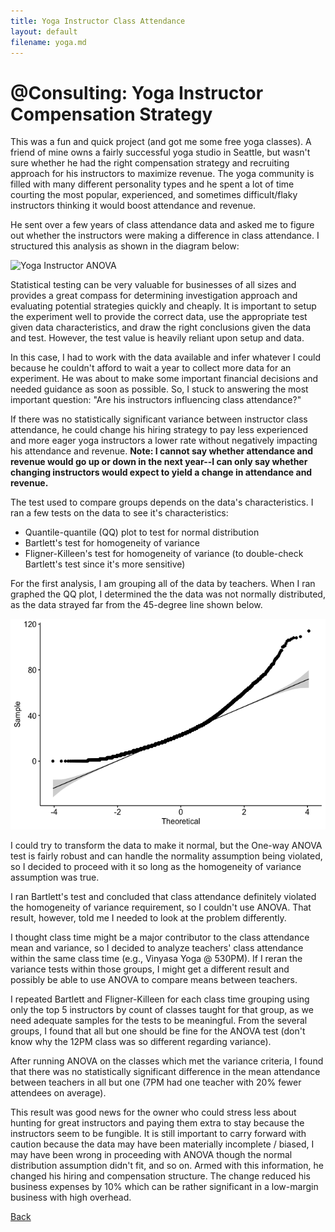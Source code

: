 ```yaml
---
title: Yoga Instructor Class Attendance
layout: default
filename: yoga.md
--- 
```


# @Consulting: Yoga Instructor Compensation Strategy

This was a fun and quick project (and got me some free yoga classes). A friend of mine owns a fairly successful yoga studio in Seattle, but wasn't sure whether he had the right compensation strategy and recruiting approach for his instructors to maximize revenue. The yoga community is filled with many different personality types and he spent a lot of time courting the most popular, experienced, and sometimes difficult/flaky instructors thinking it would boost attendance and revenue.

He sent over a few years of class attendance data and asked me to figure out whether the instructors were making a difference in class attendance. I structured this analysis as shown in the diagram below:

![Yoga Instructor ANOVA](https://github.com/RicardoFrankBarrera/Professional-Portfolio/blob/main/Project%20one-pagers/08%20Yoga%20Studio%20Employee%20Study.jpg?raw=true)

Statistical testing can be very valuable for businesses of all sizes and provides a great compass for determining investigation approach and evaluating potential strategies quickly and cheaply. It is important to setup the experiment well to provide the correct data, use the appropriate test given data characteristics, and draw the right conclusions given the data and test. However, the test value is heavily reliant upon setup and data.

In this case, I had to work with the data available and infer whatever I could because he couldn't afford to wait a year to collect more data for an experiment. He was about to make some important financial decisions and needed guidance as soon as possible. So, I stuck to answering the most important question: "Are his instructors influencing class attendance?"

If there was no statistically significant variance between instructor class attendance, he could change his hiring strategy to pay less experienced and more eager yoga instructors a lower rate without negatively impacting his attendance and revenue. **Note: I cannot say whether attendance and revenue would go up or down in the next year--I can only say whether changing instructors would expect to yield a change in attendance and revenue.**

The test used to compare groups depends on the data's characteristics. I ran a few tests on the data to see it's characteristics:

* Quantile-quantile (QQ) plot to test for normal distribution
* Bartlett's test for homogeneity of variance
* Fligner-Killeen's test for homogeneity of variance (to double-check Bartlett's test since it's more sensitive)

For the first analysis, I am grouping all of the data by teachers. When I ran graphed the QQ plot, I determined the the data was not normally distributed, as the data strayed far from the 45-degree line shown below. 

![Yoga QQ Plot](https://github.com/RicardoFrankBarrera/Data-Science-Portfolio/blob/main/docs/assets/img/Yoga%20Studio%20QQ-plot.png?raw=true)

I could try to transform the data to make it normal, but the One-way ANOVA test is fairly robust and can handle the normality assumption being violated, so I decided to proceed with it so long as the homogeneity of variance assumption was true.

I ran Bartlett's test and concluded that class attendance definitely violated the homogeneity of variance requirement, so I couldn't use ANOVA. That result, however, told me I needed to look at the problem differently.

I thought class time might be a major contributor to the class attendance mean and variance, so I decided to analyze teachers' class attendance within the same class time (e.g., Vinyasa Yoga @ 530PM). If I reran the variance tests within those groups, I might get a different result and possibly be able to use ANOVA to compare means between teachers.

I repeated Bartlett and Fligner-Killeen for each class time grouping using only the top 5 instructors by count of classes taught for that group, as we need adequate samples for the tests to be meaningful. From the several groups, I found that all but one should be fine for the ANOVA test (don't know why the 12PM class was so different regarding variance).

After running ANOVA on the classes which met the variance criteria, I found that there was no statistically significant difference in the mean attendance between teachers in all but one (7PM had one teacher with 20% fewer attendees on average).

This result was good news for the owner who could stress less about hunting for great instructors and paying them extra to stay because the instructors seem to be fungible. It is still important to carry forward with caution because the data may have been materially incomplete / biased, I may have been wrong in proceeding with ANOVA though the normal distribution assumption didn't fit, and so on. Armed with this information, he changed his hiring and compensation structure. The change reduced his business expenses by 10% which can be rather significant in a low-margin business with high overhead.

[Back](./)
